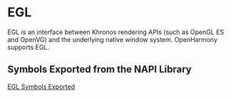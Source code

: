 
# EGL

EGL is an interface between Khronos rendering APIs (such as OpenGL ES and OpenVG) and the underlying native window system. OpenHarmony supports EGL.

## **Symbols Exported from the NAPI Library**

[EGL Symbols Exported](egl-symbol.md)

